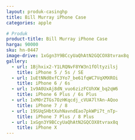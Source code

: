 ```yaml
---
layout: produk-casinghp
title: Bill Murray iPhone Case
categories: apple

# Produk
product-title: Bill Murray iPhone Case
harga: 90000
sku: hn-0447
image-drive: 1xGgn3Y9BCcyUaQhAtN2GQCOX8tvrax8q
gallery:
  - url: 1Bjhxix2-Y1LRQNvF8YW3n1fOltyzilsj
    title: iPhone 5 / 5s / SE
  - url: 1uEtNNd0xfC3Yo7_be61fqWC7VqXMXROi
    title: iPhone 6 / 6s
  - url: 1v9A0UxAj8dN_vuo6zizFCUhXW_bq2qW6
    title: iPhone 6 Plus / 6s Plus
  - url: 1xM0rZTGs7OzHKqcdj_cVUA7lYAn-AQoo
    title: iPhone 7 / 8
  - url: 19SUqSHbtXuhNavndEao7pkWPi7t_nTp-
    title: iPhone 7 Plus / 8 Plus
  - url: 1xGgn3Y9BCcyUaQhAtN2GQCOX8tvrax8q
    title: iPhone X
---
```

